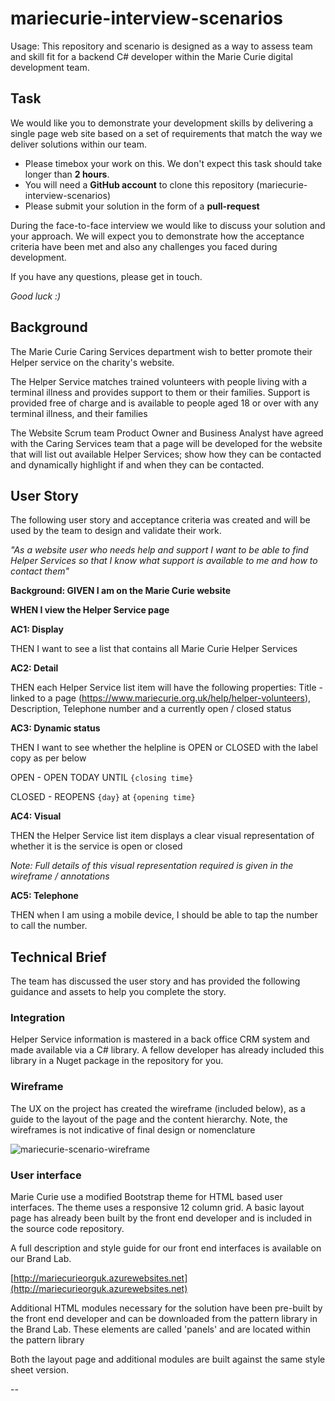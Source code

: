# mariecurie-interview-scenarios

Usage: This repository and scenario is designed as a way to assess team and skill fit for a backend C# developer within the Marie Curie digital development team.

## Task
We would like you to demonstrate your development skills by delivering a single page web site based on a set of requirements that match the way we deliver solutions within our team.

* Please timebox your work on this. We don't expect this task should take longer than **2 hours**.
* You will need a **GitHub account** to clone this repository (mariecurie-interview-scenarios)
* Please submit your solution in the form of a **pull-request**

During the face-to-face interview we would like to discuss your solution and your approach. We will expect you to demonstrate how the acceptance criteria have been met and also any challenges you faced during development.

If you have any questions, please get in touch.

*Good luck :)*

## Background
The Marie Curie Caring Services department wish to better promote their Helper service on the charity's website.

The Helper Service matches trained volunteers with people living with a terminal illness and provides support to them or their families. Support is provided free of charge and is available to people aged 18 or over with any terminal illness, and their families

The Website Scrum team Product Owner and Business Analyst have agreed with the Caring Services team that a page will be developed for the website that will list out available Helper Services; show how they can be contacted and dynamically highlight if and when they can be contacted.

## User Story
The following user story and acceptance criteria was created and will be used by the team to design and validate their work.

*"As a website user who needs help and support
I want to be able to find Helper Services
so that I know what support is available to me and how to contact them"*

**Background: GIVEN I am on the Marie Curie website**
 
**WHEN I view the Helper Service page**

**AC1: Display**

THEN I want to see a list that contains all Marie Curie Helper Services

**AC2: Detail**

THEN each Helper Service list item will have the following properties: Title - linked to a page (https://www.mariecurie.org.uk/help/helper-volunteers), Description, Telephone number and a currently open / closed status

**AC3: Dynamic status**

THEN I want to see whether the helpline is OPEN or CLOSED with the label copy as per below

OPEN - OPEN TODAY UNTIL `{closing time}`

CLOSED - REOPENS `{day}` at `{opening time}`

**AC4: Visual** 

THEN the Helper Service list item displays a clear visual representation of whether it is the service is open or closed

*Note: Full details of this visual representation required is given in the wireframe / annotations*

**AC5: Telephone**

THEN when I am using a mobile device, I should be able to tap the number to call the number.

## Technical Brief
The team has discussed the user story and has provided the following guidance and assets to help you complete the story.

### Integration
Helper Service information is mastered in a back office CRM system and made available via a C# library. A fellow developer has already included this library in a Nuget package in the repository for you. 

### Wireframe
The UX on the project has created the wireframe (included below), as a guide to the layout of the page and the content hierarchy. Note, the wireframes is not indicative of final design or nomenclature

![mariecurie-scenario-wireframe](https://cloud.githubusercontent.com/assets/1429224/7251036/313b7ee0-e81f-11e4-85a6-3b905d8313cc.png)


### User interface
Marie Curie use a modified Bootstrap theme for HTML based user interfaces. The theme uses a responsive 12 column grid. A basic layout page has already been built by the front end developer and is included in the source code repository.

A full description and style guide for our front end interfaces is available on our Brand Lab.

[http://mariecurieorguk.azurewebsites.net](http://mariecurieorguk.azurewebsites.net)

Additional HTML modules necessary for the solution have been pre-built by the front end developer and can be downloaded from the pattern library in the Brand Lab. These elements are called 'panels' and are located within the pattern library

Both the layout page and additional modules are built against the same style sheet version.


--




